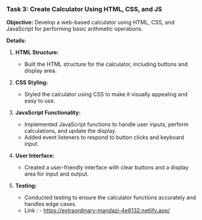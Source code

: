 ### Task 3: Create Calculator Using HTML, CSS, and JS

**Objective:**
Develop a web-based calculator using HTML, CSS, and JavaScript for performing basic arithmetic operations.

**Details:**
1. **HTML Structure:**
   - Built the HTML structure for the calculator, including buttons and display area.

2. **CSS Styling:**
   - Styled the calculator using CSS to make it visually appealing and easy to use.

3. **JavaScript Functionality:**
   - Implemented JavaScript functions to handle user inputs, perform calculations, and update the display.
   - Added event listeners to respond to button clicks and keyboard input.

4. **User Interface:**
   - Created a user-friendly interface with clear buttons and a display area for input and output.

5. **Testing:**
   - Conducted testing to ensure the calculator functions accurately and handles edge cases.
   - Link : - https://extraordinary-mandazi-4e6132.netlify.app/
